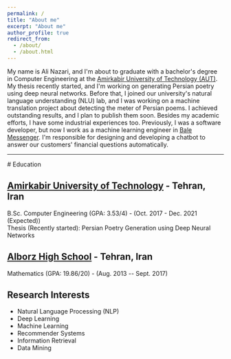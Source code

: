 ```yaml
---
permalink: /
title: "About me"
excerpt: "About me"
author_profile: true
redirect_from:
  - /about/
  - /about.html
---
```


My name is Ali Nazari, and I'm about to graduate with a bachelor's degree in Computer Engineering at the [Amirkabir University of Technology (AUT)](https://aut.ac.ir/en). My thesis recently started, and I'm working on generating Persian poetry using deep neural networks. Before that, I joined our university's natural language understanding (NLU) lab, and I was working on a machine translation project about detecting the meter of Persian poems. I achieved outstanding results, and I plan to publish them soon. Besides my academic efforts, I have some industrial experiences too. Previously, I was a software developer, but now I work as a machine learning engineer in [Bale Messenger](https://bale.ai/). I'm responsible for designing and developing a chatbot to answer our customers' financial questions automatically.

<hr>
# Education

## [Amirkabir University of Technology](https://aut.ac.ir/en) - Tehran, Iran

B.Sc. Computer Engineering (GPA: 3.53/4) - (Oct. 2017 - Dec. 2021 (Expected))  
Thesis (Recently started): Persian Poetry Generation using Deep Neural Networks

## [Alborz High School](https://en.wikipedia.org/wiki/Alborz_High_School) - Tehran, Iran

Mathematics (GPA: 19.86/20) - (Aug. 2013 -- Sept. 2017)

## Research Interests

- Natural Language Processing (NLP)
- Deep Learning
- Machine Learning
- Recommender Systems
- Information Retrieval
- Data Mining
